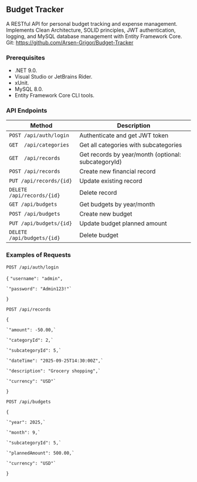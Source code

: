 ## Budget Tracker

A RESTful API for personal budget tracking and expense management. Implements Clean Architecture, SOLID principles, JWT authentication, logging, and MySQL database management with Entity Framework Core.
Git: https://github.com/Arsen-Grigor/Budget-Tracker

### Prerequisites

- .NET 9.0.
- Visual Studio or JetBrains Rider.
- xUnit.
- MySQL 8.0.
- Entity Framework Core CLI tools.

### API Endpoints

| Method | Description |
|-|-|
`POST /api/auth/login` | Authenticate and get JWT token
`GET  /api/categories`| Get all categories with subcategories
`GET  /api/records`| Get records by year/month (optional: subcategoryId)
`POST /api/records`| Create new financial record
`PUT /api/records/{id}`| Update existing record
`DELETE /api/records/{id}`| Delete record
`GET /api/budgets`| Get budgets by year/month
`POST /api/budgets`| Create new budget
`PUT /api/budgets/{id}` | Update budget planned amount
`DELETE /api/budgets/{id}`| Delete budget

### Examples of Requests

`POST /api/auth/login`

`{`
    `"username": "admin",`
    
    `"password": "Admin123!"`
    
`}`

`POST /api/records`

`{`

    `"amount": -50.00,`
    
    `"categoryId": 2,`
    
    `"subcategoryId": 5,`
    
    `"dateTime": "2025-09-25T14:30:00Z",`
    
    `"description": "Grocery shopping",`
    
    `"currency": "USD"`
    
`}`

`POST /api/budgets`

`{`

    `"year": 2025,`
    
    `"month": 9,`
    
    `"subcategoryId": 5,`
    
    `"plannedAmount": 500.00,`
    
    `"currency": "USD"`
    
`}`
